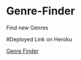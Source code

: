 # Genre-Finder
Find new Genres

#Deployed Link on Heroku 

[Genre Finder](https://damp-lake-18472.herokuapp.com/genre-finder)

